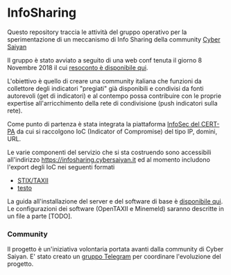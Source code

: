 # InfoSharing
Questo repository traccia le attività del gruppo operativo per la sperimentazione di un meccanismo di Info Sharing della community [Cyber Saiyan](https://www.cybersaiyan.it)

Il gruppo è stato avviato a seguito di una web conf tenuta il giorno 8 Novembre 2018 il cui [resoconto è disponibile qui](https://docs.google.com/document/d/13PCWGlVvdOy226GXaWcnzkvl-7WfCyIUXTYGknrd9bg/edit).

L'obiettivo è quello di creare una community italiana che funzioni da collettore degli indicatori "pregiati" già disponibili e condivisi da fonti autorevoli (get di indicatori) e al contempo possa contribuire con le proprie expertise all'arricchimento della rete di condivisione (push indicatori sulla rete). 

Come punto di partenza è stata integrata la piattaforma [InfoSec del CERT-PA](https://infosec.cert-pa.it) da cui si raccolgono  IoC (Indicator of Compromise) del tipo IP, domini, URL.

Le varie componenti del servizio che si sta costruendo sono accessibili all'indirizzo https://infosharing.cybersaiyan.it ed al momento includono l'export degli IoC nei seguenti formati
* [STIX/TAXII](IoC-STIX_TAXII.md)
* [testo](IoC-text.md)

La guida all'installazione del server e del software di base è [disponibile qui](INSTALL/Server_software.md).
Le configurazioni dei software (OpenTAXII e Minemeld) saranno descritte in un file a parte [TODO].

### Community
Il progetto è un'iniziativa volontaria portata avanti dalla community di Cyber Saiyan.
E' stato creato un [gruppo Telegram](https://t.me/joinchat/Av4DDFjVkRC60YH_Lq-WVw) per coordinare l'evoluzione del progetto.
